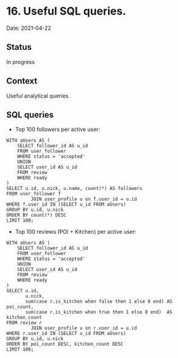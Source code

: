 # 16. Useful SQL queries.

Date: 2021-04-22

## Status

In progress

## Context

Useful analytical queries.

## SQL queries

- Top 100 followers per active user:
```postgresql
WITH aUsers AS (
    SELECT follower_id AS u_id
    FROM user_follower
    WHERE status = 'accepted'
    UNION
    SELECT user_id AS u_id
    FROM review
    WHERE ready
)
SELECT u.id, u.nick, u.name, count(*) AS followers
FROM user_follower f
         JOIN user_profile u on f.user_id = u.id
WHERE f.user_id IN (SELECT u_id FROM aUsers)
GROUP BY u.id, u.nick
ORDER BY count(*) DESC
LIMIT 100;
```

- Top 100 reviews (POI + Kitchen) per active user:
```postgresql
WITH aUsers AS (
    SELECT follower_id AS u_id
    FROM user_follower
    WHERE status = 'accepted'
    UNION
    SELECT user_id AS u_id
    FROM review
    WHERE ready
)
SELECT u.id,
       u.nick,
       sum(case r.is_kitchen when false then 1 else 0 end) AS poi_count,
       sum(case r.is_kitchen when true then 1 else 0 end)  AS kitchen_count
FROM review r
         JOIN user_profile u on r.user_id = u.id
WHERE r.user_id IN (SELECT u_id FROM aUsers)
GROUP BY u.id, u.nick
ORDER BY poi_count DESC, kitchen_count DESC
LIMIT 100;
```
